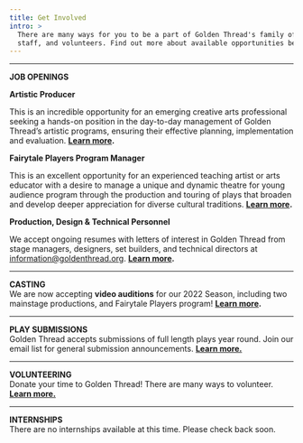 ```yaml
---
title: Get Involved
intro: >
  There are many ways for you to be a part of Golden Thread's family of artists,
  staff, and volunteers. Find out more about available opportunities below.
---
```

- - -

**JOB OPENINGS**

**Artistic Producer**

This is an incredible opportunity for an emerging creative arts professional seeking a hands-on position in the day-to-day management of Golden Thread’s artistic programs, ensuring their effective planning, implementation and evaluation. **[Learn more](/get-involved/jobs/).**

**Fairytale Players Program Manager**

This is an excellent opportunity for an experienced teaching artist or arts educator with a desire to manage a unique and dynamic theatre for young audience program through the production and touring of plays that broaden and develop deeper appreciation for diverse cultural traditions. **[Learn more](/get-involved/jobs/).**

**Production, Design & Technical Personnel**

We accept ongoing resumes with letters of interest in Golden Thread from stage managers, designers, set builders, and technical directors at [information@goldenthread.org]((mailto:information@goldenthread.org)). **[Learn more](/get-involved/jobs/).**

- - -

**CASTING**\
We are now accepting **video auditions** for our 2022 Season, including two mainstage productions, and Fairytale Players program! **[Learn more](/get-involved/casting/).**

- - -

**PLAY SUBMISSIONS**\
Golden Thread accepts submissions of full length plays year round. Join our email list for general submission announcements. **[Learn more.](/get-involved/submissions/)**

- - -

**VOLUNTEERING**\
Donate your time to Golden Thread! There are many ways to volunteer. **[Learn more.](/get-involved/volunteer/)**

- - -

**INTERNSHIPS**\
There are no internships available at this time. Please check back soon.